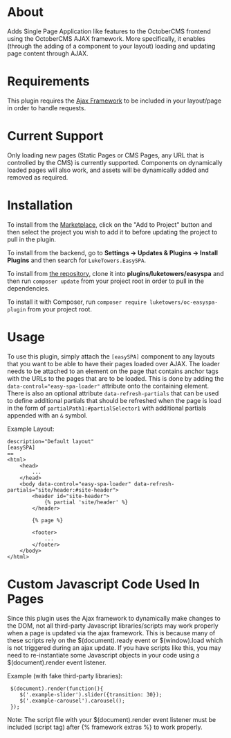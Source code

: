 # About

Adds Single Page Application like features to the OctoberCMS frontend using the OctoberCMS AJAX framework. More specifically, it enables (through the adding of a component to your layout) loading and updating page content through AJAX.

# Requirements

This plugin requires the [Ajax Framework](https://octobercms.com/docs/cms/ajax) to be included in your layout/page in order to handle requests.

# Current Support

Only loading new pages (Static Pages or CMS Pages, any URL that is controlled by the CMS) is currently supported. Components on dynamically loaded pages will also work, and assets will be dynamically added and removed as required.

# Installation

To install from the [Marketplace](https://octobercms.com/plugin/luketowers-easyspa), click on the "Add to Project" button and then select the project you wish to add it to before updating the project to pull in the plugin.

To install from the backend, go to **Settings -> Updates & Plugins -> Install Plugins** and then search for `LukeTowers.EasySPA`.

To install from [the repository](https://github.com/luketowers/oc-easyspa-plugin), clone it into **plugins/luketowers/easyspa** and then run `composer update` from your project root in order to pull in the dependencies.

To install it with Composer, run `composer require luketowers/oc-easyspa-plugin` from your project root.

# Usage

To use this plugin, simply attach the `[easySPA]` component to any layouts that you want to be able to have their pages loaded over AJAX. The loader needs to be attached to an element on the page that contains anchor tags with the URLs to the pages that are to be loaded. This is done by adding the `data-control="easy-spa-loader"` attribute onto the containing element. There is also an optional attribute `data-refresh-partials` that can be used to define additional partials that should be refreshed when the page is load in the form of `partialPath1:#partialSelector1` with additional partials appended with an `&` symbol.

Example Layout:

```
description="Default layout"
[easySPA]
==
<html>
    <head>
        ...
    </head>
    <body data-control="easy-spa-loader" data-refresh-partials="site/header:#site-header">
        <header id="site-header">
            {% partial 'site/header' %}
        </header>

        {% page %}

        <footer>
            ...
        </footer>
    </body>
</html>
```
# Custom Javascript Code Used In Pages

Since this plugin uses the Ajax framework to dynamically make changes to the DOM, not all third-party Javascript libraries/scripts may work properly when a page is updated via the ajax framework.
This is because many of these scripts rely on the $(document).ready event or $(window).load which is not triggered during an ajax update. If you have scripts like this, you may need to re-instantiate some Javascript objects in your code using a $(document).render event listener.
 
Example (with fake third-party libraries):
``` 
 $(document).render(function(){
    $('.example-slider').slider({transition: 30});
    $('.example-carousel').carousel();
 }); 
``` 
Note: The script file with your $(document).render event listener must be included (script tag) after {% framework extras %} to work properly.
